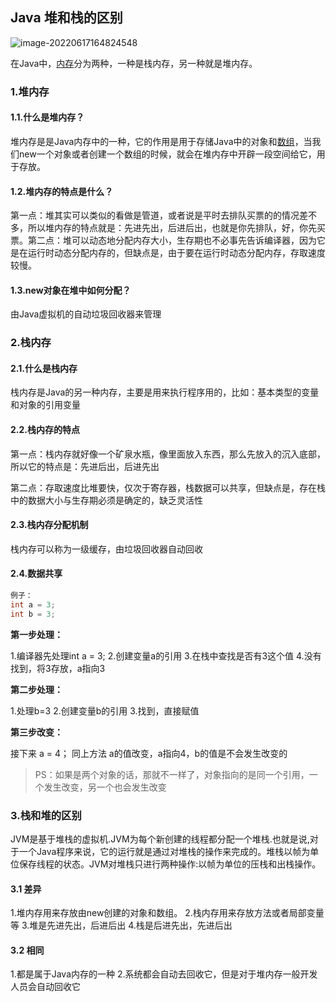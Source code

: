 ## Java 堆和栈的区别



![image-20220617164824548](https://whcoding.oss-cn-hangzhou.aliyuncs.com/img/image-20220617164824548.png)

在Java中，[内存](https://so.csdn.net/so/search?q=内存&spm=1001.2101.3001.7020)分为两种，一种是栈内存，另一种就是堆内存。

### 1.堆内存

#### 1.1.什么是堆内存？

堆内存是是Java内存中的一种，它的作用是用于存储Java中的对象和[数组](https://so.csdn.net/so/search?q=数组&spm=1001.2101.3001.7020)，当我们new一个对象或者创建一个数组的时候，就会在堆内存中开辟一段空间给它，用于存放。

#### 1.2.堆内存的特点是什么？

第一点：堆其实可以类似的看做是管道，或者说是平时去排队买票的的情况差不多，所以堆内存的特点就是：先进先出，后进后出，也就是你先排队，好，你先买票。第二点：堆可以动态地分配内存大小，生存期也不必事先告诉编译器，因为它是在运行时动态分配内存的，但缺点是，由于要在运行时动态分配内存，存取速度较慢。

#### 1.3.new对象在堆中如何分配？

由Java虚拟机的自动垃圾回收器来管理

### 2.栈内存

#### 2.1.什么是栈内存

栈内存是Java的另一种内存，主要是用来执行程序用的，比如：基本类型的变量和对象的引用变量

#### 2.2.栈内存的特点

第一点：栈内存就好像一个矿泉水瓶，像里面放入东西，那么先放入的沉入底部，所以它的特点是：先进后出，后进先出

第二点：存取速度比堆要快，仅次于寄存器，栈数据可以共享，但缺点是，存在栈中的数据大小与生存期必须是确定的，缺乏灵活性

#### 2.3.栈内存分配机制

栈内存可以称为一级缓存，由垃圾回收器自动回收

#### 2.4.数据共享

```java
例子：
int a = 3;
int b = 3;
```

**第一步处理：**

1.编译器先处理int a = 3;
2.创建变量a的引用
3.在栈中查找是否有3这个值
4.没有找到，将3存放，a指向3

**第二步处理：**

1.处理b=3
2.创建变量b的引用
3.找到，直接赋值

**第三步改变：**

接下来
a = 4；
同上方法
a的值改变，a指向4，b的值是不会发生改变的

> PS：如果是两个对象的话，那就不一样了，对象指向的是同一个引用，一个发生改变，另一个也会发生改变

### 3.栈和堆的区别

JVM是基于堆栈的虚拟机.JVM为每个新创建的线程都分配一个堆栈.也就是说,对于一个Java程序来说，它的运行就是通过对堆栈的操作来完成的。堆栈以帧为单位保存线程的状态。JVM对堆栈只进行两种操作:以帧为单位的压栈和出栈操作。

#### 3.1 差异

1.堆内存用来存放由new创建的对象和数组。
2.栈内存用来存放方法或者局部变量等
3.堆是先进先出，后进后出
4.栈是后进先出，先进后出

#### 3.2 相同

1.都是属于Java内存的一种
2.系统都会自动去回收它，但是对于堆内存一般开发人员会自动回收它